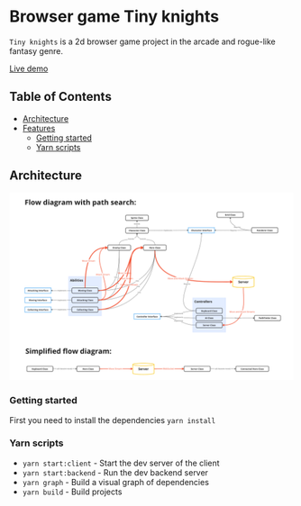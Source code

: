 # Browser game Tiny knights

`Tiny knights` is a 2d browser game project in the arcade and rogue-like fantasy genre.

[Live demo](https://tiny-knights.onrender.com/)

## Table of Contents
- [Architecture](#architecture)
- [Features](#features)
  - [Getting started](#getting-started)
  - [Yarn scripts](#yarn-scripts)


## Architecture

![Screenshot 2025-07-25 at 15 53 59](https://github.com/ollaree/tiny-knights/blob/main/image.png)


### Getting started

First you need to install the dependencies `yarn install`

### Yarn scripts

- `yarn start:client` - Start the dev server of the client
- `yarn start:backend` - Run the dev backend server
- `yarn graph` - Build a visual graph of dependencies
- `yarn build` - Build projects


